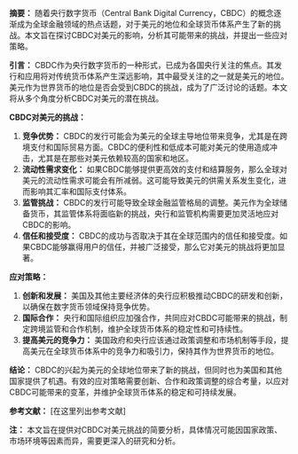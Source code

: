**摘要：**
随着央行数字货币（Central Bank Digital Currency，CBDC）的概念逐渐成为全球金融领域的热点话题，对于美元的地位和全球货币体系产生了新的挑战。本文旨在探讨CBDC对美元的影响，分析其可能带来的挑战，并提出一些应对策略。

**引言：**
CBDC作为央行数字货币的一种形式，已成为各国央行关注的焦点。其发行和应用将对传统货币体系产生深远影响，其中最受关注的之一就是美元的地位。美元作为世界货币的地位是否会受到CBDC的挑战，成为了广泛讨论的话题。本文将从多个角度分析CBDC对美元的潜在挑战。

**CBDC对美元的挑战：**

1. **竞争优势：**
CBDC的发行可能会为美元的全球主导地位带来竞争，尤其是在跨境支付和国际贸易方面。CBDC的便利性和低成本可能对美元的使用造成冲击，尤其是在那些对美元依赖较高的国家和地区。
2. **流动性需求变化：**
如果CBDC能够提供更高效的支付和结算服务，那么全球对美元的流动性需求可能会有所减弱。这可能导致美元的供需关系发生变化，进而影响其汇率和国际支付体系。
3. **监管挑战：**
CBDC的发行可能导致全球金融监管格局的调整。美元作为全球储备货币，其监管体系将面临新的挑战，央行和监管机构需要更加灵活地应对CBDC的影响。
4. **信任和接受度：**
CBDC的成功与否取决于其在全球范围内的信任和接受度。如果CBDC能够赢得用户的信任，并被广泛接受，那么它对美元的挑战将更加显著。

**应对策略：**

1. **创新和发展：**
美国及其他主要经济体的央行应积极推动CBDC的研发和创新，以确保在数字货币领域保持竞争优势。
2. **国际合作：**
央行和国际组织应加强合作，共同应对CBDC可能带来的挑战，制定跨境监管和合作机制，维护全球货币体系的稳定性和可持续性。
3. **提高美元的竞争力：**
美国政府和央行应该通过政策调整和市场机制等手段，提高美元在全球货币体系中的竞争力和吸引力，保持其作为世界货币的地位。

**结论：**
CBDC的兴起为美元的全球地位带来了新的挑战，但同时也为美国和其他国家提供了机遇。有效的应对策略需要创新、合作和政策调整的综合考量，以应对CBDC可能带来的变革，并维护全球货币体系的稳定和可持续发展。

**参考文献：**
[在这里列出参考文献]

**注：**
本文旨在提供对CBDC对美元挑战的简要分析，具体情况可能因国家政策、市场环境等因素而异，需要更深入的研究和分析。
